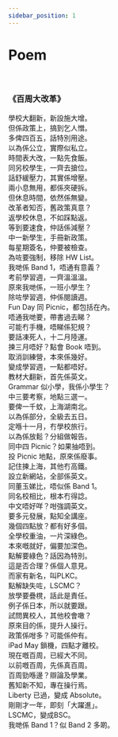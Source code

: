 ```yaml
---
sidebar_position: 1
---
```


# Poem
<br/>
<h3>《百周大改革》</h3>
學校大翻新，新設施大增。 
<br/>但係政策上，搞到乞人憎。
<br/>多俾四百五，話特別用途。
<br/>以為係公立，實際似私立。
<br/>時間表大改，一點先食飯。
<br/>同另校學生，一齊去搶位。
<br/>話舒緩壓力，其實係增壓。
<br/>兩小息無用，都係夾硬拆。
<br/>但休息時間，依然係無變。
<br/>改革者知否，舊政策真意？
<br/>返學校休息，不如踩點返。
<br/>等到要速食，仲話係減壓？
<br/>中一新學生，手冊新政策。
<br/>每星期簽名，仲要被檢查。
<br/>為咗要強制，移除 HW List。
<br/>我哋係 Band 1，唔通有意義？
<br/>考前學習週，一齊溫溫溫。
<br/>原來我哋係，一班小學生？
<br/>除咗學習週，仲係閱讀週。
<br/>Fun Day 同 Picnic，都包括在內。
<br/>唔通我哋要，帶書過去睇？
<br/>可能冇手機，唔睇係犯規？
<br/>要話凍死人，十二月陸運。
<br/>揀三月唔好？點會 Book 唔到。
<br/>取消訓練營，本來係幾好。
<br/>變成學習週，一點都唔好。
<br/>教材大翻新，首先係英文。
<br/>Grammar 似小學，我係小學生？
<br/>中三要考察，地點三選一。
<br/>要俾一千蚊，上海湖南北。
<br/>以為係部分，全級去五日。
<br/>定喺十一月，冇學校旅行。
<br/>以為係放鬆？分組做報告。
<br/>同中四 Picnic？如果抽唔到。
<br/>投 Picnic 地點，原來係廢事。
<br/>記住揀上海，其他冇高鐵。
<br/>設立新網站，全部係英文。
<br/>同董玉娣比，唔似係 Band 1。
<br/>同名校相比，根本冇得諗。
<br/>中文唔好咩？咁強調英文。
<br/>要多元發展，點知全講座。
<br/>幾個四點放？都有好多個。
<br/>全學校重油，一片深綠色。
<br/>本來嘅就好，偏要加深色。
<br/>點解要綠色？話因為特別。
<br/>這是否合理？係個人意見。
<br/>而家有新名，叫PLKC。
<br/>點解缺失咗，LSCMC？
<br/>放學要疊櫈，話此是責任。
<br/>例子係日本，所以就要跟。
<br/>試問異校人，其他校會噉？
<br/>原來目的係，提升人操行。
<br/>政策係咁多？可能係仲有。
<br/>iPad May 鎖機，四點才離校。
<br/>現在嘅百周，已經大不同。
<br/>以前嘅百周，先係真百周。
<br/>百周勁喺邊？辯論及學業。
<br/>舊知新不知，專在操行焉。
<br/>Liberty 已過，變成 Absolute。
<br/>剛剛才一年，即刻「大躍進」。
<br/>LSCMC，變成BSC。
<br/>我哋係 Band 1？似 Band 2 多啲。


